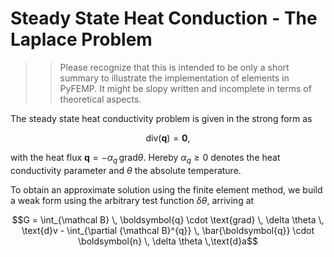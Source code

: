 # Steady State Heat Conduction - The Laplace Problem

>> Please recognize that this is intended to be only a short summary to illustrate the implementation of elements in PyFEMP. It might be slopy written and incomplete in terms of theoretical aspects.

The steady state heat conductivity problem is given in the strong form as
```math
\text{div}(\boldsymbol{q}) = \boldsymbol{0},
```
with the heat flux $`\boldsymbol{q} = - \alpha_{q} \,\text{grad} \theta`$. Hereby $`\alpha_{q} \geq 0`$ denotes the heat conductivity parameter and $`\theta`$ the absolute temperature.

To obtain an approximate solution using the finite element method, we build a weak form using the arbitrary test function $`\delta\theta`$, arriving at

```math
G = 
\int_{\mathcal B} \, \boldsymbol{q} \cdot \text{grad} \, \delta \theta \, \text{d}v - \int_{\partial {\mathcal B}^{q}} \, \bar{\boldsymbol{q}} \cdot \boldsymbol{n} \, \delta \theta \,\text{d}a
```
